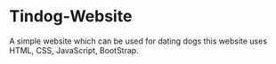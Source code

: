 # Tindog-Website
A simple website which can be used for dating dogs this website uses HTML, CSS, JavaScript, BootStrap.

